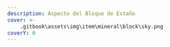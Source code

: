 ```yaml
---
description: Aspecto del Bloque de Estaño
cover: >-
    .gitbook\assets\img\item\mineral\block\sky.png
coverY: 0
---
```


